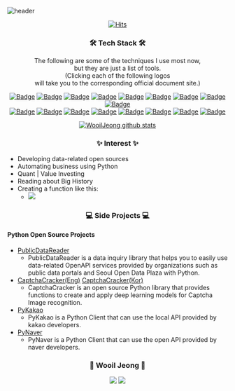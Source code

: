 ![header](https://capsule-render.vercel.app/api?type=soft&color=auto&height=150&section=header&text=WooilJeong&fontSize=70&animation=twinkling)

<div align=center>

[![Hits](https://hits.seeyoufarm.com/api/count/incr/badge.svg?url=https%3A%2F%2Fgithub.com%2Fwooiljeong&count_bg=%23FF5F5F&title_bg=%23555555&icon=&icon_color=%23E7E7E7&title=hits&edge_flat=false)](https://hits.seeyoufarm.com)

</div>


<h3 align="center">🛠 Tech Stack 🛠</h3>
<p align="center">
The following are some of the techniques I use most now, <br>
but they are just a list of tools.<br>
(Clicking each of the following logos <br>
will take you to the corresponding official document site.)
</p>

<div align="center">

[![Badge](https://img.shields.io/badge/Python-3776AB?style=flat-square&logo=python&logoColor=white)](https://docs.python.org/ko/3/) 
[![Badge](https://img.shields.io/badge/Pandas-150458?style=flat-square&logo=pandas&logoColor=white)](https://pandas.pydata.org/docs/) 
[![Badge](https://img.shields.io/badge/scikit_learn-F7931E?style=flat-square&logo=scikit-learn&logoColor=white)](https://www.tensorflow.org/api_docs) 
[![Badge](https://img.shields.io/badge/TensorFlow-FF6F00?style=flat-square&logo=TensorFlow&logoColor=white)](https://www.tensorflow.org/api_docs) 
[![Badge](https://img.shields.io/badge/Flask-000000?style=flat-square&logo=Flask&logoColor=white)](https://flask-docs-kr.readthedocs.io/ko/latest/) 
[![Badge](https://img.shields.io/badge/FastAPI-11B48A?style=flat-square&logo=FastAPI&logoColor=white)](https://fastapi.tiangolo.com/ko/) 
[![Badge](https://img.shields.io/badge/Selenium-43B02A?style=flat-square&logo=Selenium&logoColor=white)](https://selenium-python.readthedocs.io/) 
[![Badge](https://img.shields.io/badge/Plotly-3F4F75?style=flat-square&logo=plotly&logoColor=white)](https://plotly.com/python-api-reference/) 
[![Badge](https://img.shields.io/badge/Folium-77B829?style=flat-square&logo=folium&logoColor=white)](https://python-visualization.github.io/folium/) 
<br>
[![Badge](https://img.shields.io/badge/Go-00ADD8?style=flat-square&logo=Go&logoColor=white)](https://go.dev/doc/) 
[![Badge](https://img.shields.io/badge/R-276DC3?style=flat-square&logo=R&logoColor=white)](https://www.r-project.org/other-docs.html) 
[![Badge](https://img.shields.io/badge/MySQL-4479A1?style=flat-square&logo=MySql&logoColor=white)](https://dev.mysql.com/doc/) 
[![Badge](https://img.shields.io/badge/MongoDB-47A248?style=flat-square&logo=MongoDB&logoColor=white)](https://dev.mysql.com/doc/) 
[![Badge](https://img.shields.io/badge/Docker-2496ED?style=flat-square&logo=docker&logoColor=white)](https://docs.docker.com/) 
[![Badge](https://img.shields.io/badge/Airflow-017CEE?style=flat-square&logo=apache-airflow&logoColor=white)](https://airflow.apache.org/docs/) 
[![Badge](https://img.shields.io/badge/GCP-4285F4?style=flat-square&logo=google-cloud&logoColor=white)](https://cloud.google.com/docs) 
[![Badge](https://img.shields.io/badge/AWS-232F3E?style=flat-square&logo=amazon-aws&logoColor=white)](https://docs.aws.amazon.com/) 

</div>

<div align="center">

[![WooilJeong github stats](https://github-readme-stats.vercel.app/api?username=wooiljeong&count_private=true&show_icons=true)](https://github.com/anuraghazra/github-readme-stats)

</div>


<h3 align="center">✨ Interest ✨</h3>

- Developing data-related open sources
- Automating business using Python
- Quant | Value Investing
- Reading about Big History
- Creating a function like this:
    - <img src="https://latex.codecogs.com/gif.latex?f(discomfort)=revenue"/> 


<h3 align="center">💻 Side Projects 💻</h3>

#### Python Open Source Projects
- [PublicDataReader](https://github.com/WooilJeong/PublicDataReader)
    - PublicDataReader is a data inquiry library that helps you to easily use data-related OpenAPI services provided by organizations such as public data portals and Seoul Open Data Plaza with Python.
- [CaptchaCracker(Eng)](https://github.com/WooilJeong/CaptchaCracker) [CaptchaCracker(Kor)](https://github.com/WooilJeong/CaptchaCracker/blob/main/README-ko.md)
  - CaptchaCracker is an open source Python library that provides functions to create and apply deep learning models for Captcha Image recognition.
- [PyKakao](https://github.com/WooilJeong/PyKakao)
  - PyKakao is a Python Client that can use the local API provided by kakao developers.
- [PyNaver](https://github.com/WooilJeong/PyNaver)
  - PyNaver is a Python Client that can use the open API provided by naver developers.


<h3 align="center">🔗 Wooil Jeong 🔗</h3>

<div align="center">

<a href="https://wooiljeong.github.io"><img src="https://img.shields.io/badge/Blog-181717?style=flat-square&logo=github&logoColor=white"/></a> <a href="https://www.linkedin.com/in/wooil/"><img src="https://img.shields.io/badge/LinkedIn-0A66C2?style=flat-square&logo=linkedin&logoColor=white"/></a>

</div>
